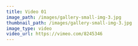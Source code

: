 ```yaml
---
title: Video 01
image_path: /images/gallery-small-img-3.jpg
thumbnail_path: /images/gallery-small-img-3.jpg
image_type: video
video_url: https://vimeo.com/8245346
---
```

